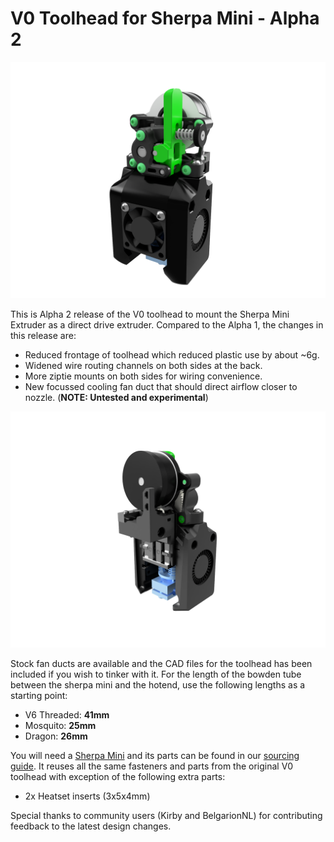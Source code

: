 # V0 Toolhead for Sherpa Mini - Alpha 2

![Image of V0 Toolhead](./Images/sherpa_mini_v0_toolhead_a2.png)

This is Alpha 2 release of the V0 toolhead to mount the Sherpa Mini Extruder as a direct drive extruder. Compared to the Alpha 1, the changes in this release are:

- Reduced frontage of toolhead which reduced plastic use by about ~6g.
- Widened wire routing channels on both sides at the back.
- More ziptie mounts on both sides for wiring convenience.
- New focussed cooling fan duct that should direct airflow closer to nozzle. (**NOTE: Untested and experimental**)

![Image of V0 Toolhead](./Images/wire_routing_a2.png)

Stock fan ducts are available and the CAD files for the toolhead has been included if you wish to tinker with it. For the length of the bowden tube between the sherpa mini and the hotend, use the following lengths as a starting point:

- V6 Threaded: **41mm**
- Mosquito: **25mm**
- Dragon: **26mm**

You will need a [Sherpa Mini](Sherpa_Mini-Extruder) and its parts can be found in our [sourcing guide](https://docs.google.com/spreadsheets/d/1O3eyVuQ6M4F03MJSDs4Z71_XyNjXL5HFTZr1jsaAtRc/htmlview#). It reuses all the same fasteners and parts from the original V0 toolhead with exception of the following extra parts:

- 2x Heatset inserts (3x5x4mm)

Special thanks to community users (Kirby and BelgarionNL) for contributing feedback to the latest design changes.